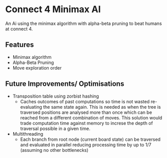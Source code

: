 
# Connect 4 Minimax AI

An Ai using the minimax algorithm with alpha-beta pruning to beat humans at connect 4.


## Features

- Minimax algorithm
- Alpha-Beta Pruning
- Move exploration order
  
## Future Improvements/ Optimisations 
- Transposition table using zorbist hashing
    - Caches outcomes of past computations so time is not wasted re-evaluating the same state again. This is needed as when the tree is traversed positions are analysed more than once which can be reached from a different combination of moves. This solution would trade computation time against memory to increse the depth of traversal possible in a given time. 
- Multithreading
    - Each branch from root node (current board state) can be traversed and evaluated in parallel reducing processing time by up to 1/7 (assuming no other bottlenecks)

  